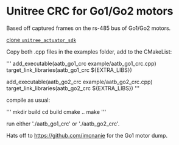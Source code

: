# Unitree CRC for Go1/Go2 motors

Based off captured frames on the rs-485 bus of Go1/Go2 motors.

[clone `unitree_actuator_sdk` ](https://github.com/unitreerobotics/unitree_actuator_sdk.git)

Copy both .cpp files in the examples folder, add to the CMakeList:

'''
add_executable(aatb_go1_crc example/aatb_go1_crc.cpp)
target_link_libraries(aatb_go1_crc ${EXTRA_LIBS})

add_executable(aatb_go2_crc example/aatb_go2_crc.cpp)
target_link_libraries(aatb_go2_crc ${EXTRA_LIBS})
'''

compile as usual:

'''
mkdir build
cd build
cmake ..
make
'''

run either './aatb_go1_crc' or './aatb_go2_crc'.

Hats off to https://github.com/imcnanie for the Go1 motor dump.
